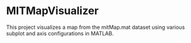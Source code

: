 # MITMapVisualizer
This project visualizes a map from the mitMap.mat dataset using various subplot and axis configurations in MATLAB. 
